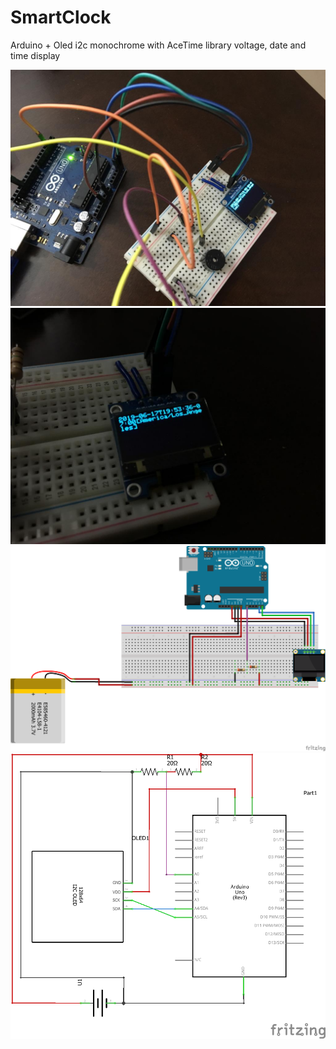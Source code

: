 # SmartClock

Arduino + Oled i2c monochrome
with AceTime library
voltage, date and time display

![Alt Text](https://github.com/bhargavbhegde7/SmartClock/blob/master/img1.jpeg)
![Alt Text](https://github.com/bhargavbhegde7/SmartClock/blob/master/img2.jpeg)
![Alt Text](https://github.com/bhargavbhegde7/SmartClock/blob/master/Sketch_bb.png)
![Alt Text](https://github.com/bhargavbhegde7/SmartClock/blob/master/Sketch_schem.png)
